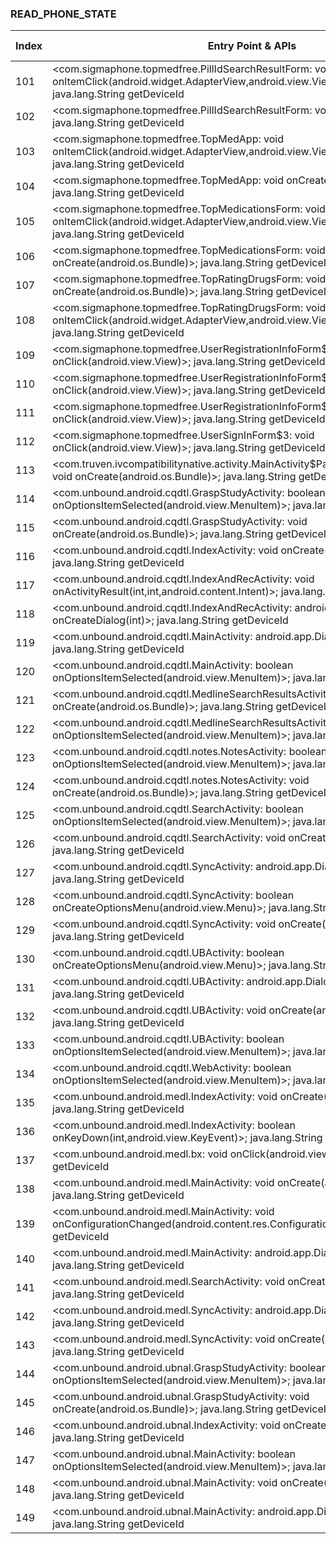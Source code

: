 ### READ_PHONE_STATE
| Index | Entry Point & APIs | Screen shot | Resource id | Label |
| ------------- | ------------- | ------------- |-------------|-------------|
| 101 | <com.sigmaphone.topmedfree.PillIdSearchResultForm: void onItemClick(android.widget.AdapterView,android.view.View,int,long)>; java.lang.String getDeviceId | ![](D:\COSMOS\output\py\Play_win8\Medical\com.sigmaphone.topmedfree\com.sigmaphone.topmedfree.PillIdSearchResultForm.png) |  | F |
| 102 | <com.sigmaphone.topmedfree.PillIdSearchResultForm: void onDestroy()>; java.lang.String getDeviceId | ![](D:\COSMOS\output\py\Play_win8\Medical\com.sigmaphone.topmedfree\com.sigmaphone.topmedfree.PillIdSearchResultForm.png) |  | F |
| 103 | <com.sigmaphone.topmedfree.TopMedApp: void onItemClick(android.widget.AdapterView,android.view.View,int,long)>; java.lang.String getDeviceId | ![](D:\COSMOS\output\py\Play_win8\Medical\com.sigmaphone.topmedfree\com.sigmaphone.topmedfree.TopMedApp.png) |  | F |
| 104 | <com.sigmaphone.topmedfree.TopMedApp: void onCreate(android.os.Bundle)>; java.lang.String getDeviceId | ![](D:\COSMOS\output\py\Play_win8\Medical\com.sigmaphone.topmedfree\com.sigmaphone.topmedfree.TopMedApp.png) |  | F |
| 105 | <com.sigmaphone.topmedfree.TopMedicationsForm: void onItemClick(android.widget.AdapterView,android.view.View,int,long)>; java.lang.String getDeviceId | ![](D:\COSMOS\output\py\Play_win8\Medical\com.sigmaphone.topmedfree\com.sigmaphone.topmedfree.TopMedicationsForm.png) |  | F |
| 106 | <com.sigmaphone.topmedfree.TopMedicationsForm: void onCreate(android.os.Bundle)>; java.lang.String getDeviceId | ![](D:\COSMOS\output\py\Play_win8\Medical\com.sigmaphone.topmedfree\com.sigmaphone.topmedfree.TopMedicationsForm.png) |  | F |
| 107 | <com.sigmaphone.topmedfree.TopRatingDrugsForm: void onCreate(android.os.Bundle)>; java.lang.String getDeviceId | ![](D:\COSMOS\output\py\Play_win8\Medical\com.sigmaphone.topmedfree\com.sigmaphone.topmedfree.TopRatingDrugsForm.png) |  | F |
| 108 | <com.sigmaphone.topmedfree.TopRatingDrugsForm: void onItemClick(android.widget.AdapterView,android.view.View,int,long)>; java.lang.String getDeviceId | ![](D:\COSMOS\output\py\Play_win8\Medical\com.sigmaphone.topmedfree\com.sigmaphone.topmedfree.TopRatingDrugsForm.png) |  | F |
| 109 | <com.sigmaphone.topmedfree.UserRegistrationInfoForm$1: void onClick(android.view.View)>; java.lang.String getDeviceId | ![](D:\COSMOS\output\py\Play_win8\Medical\com.sigmaphone.topmedfree\com.sigmaphone.topmedfree.UserRegistrationInfoForm.png) |  | D |
| 110 | <com.sigmaphone.topmedfree.UserRegistrationInfoForm$3: void onClick(android.view.View)>; java.lang.String getDeviceId | ![](D:\COSMOS\output\py\Play_win8\Medical\com.sigmaphone.topmedfree\com.sigmaphone.topmedfree.UserRegistrationInfoForm.png) |  | D |
| 111 | <com.sigmaphone.topmedfree.UserRegistrationInfoForm$2: void onClick(android.view.View)>; java.lang.String getDeviceId | ![](D:\COSMOS\output\py\Play_win8\Medical\com.sigmaphone.topmedfree\com.sigmaphone.topmedfree.UserRegistrationInfoForm.png) |  | D |
| 112 | <com.sigmaphone.topmedfree.UserSignInForm$3: void onClick(android.view.View)>; java.lang.String getDeviceId | ![](D:\COSMOS\output\py\Play_win8\Medical\com.sigmaphone.topmedfree\com.sigmaphone.topmedfree.UserSignInForm.png) |  | D |
| 113 | <com.truven.ivcompatibilitynative.activity.MainActivity$PaidSubscriptionInfoActivity: void onCreate(android.os.Bundle)>; java.lang.String getDeviceId | ![](D:\COSMOS\output\py\Play_win8\Medical\com.thomson.compatibility\com.truven.ivcompatibilitynative.activity.MainActivity$PaidSubscriptionInfoActivity.png) |  | F |
| 114 | <com.unbound.android.cqdtl.GraspStudyActivity: boolean onOptionsItemSelected(android.view.MenuItem)>; java.lang.String getDeviceId | ![](D:\COSMOS\output\py\Play_win8\Medical\com.unbound.android.cqdtl\com.unbound.android.cqdtl.GraspStudyActivity.png) |  | |
| 115 | <com.unbound.android.cqdtl.GraspStudyActivity: void onCreate(android.os.Bundle)>; java.lang.String getDeviceId | ![](D:\COSMOS\output\py\Play_win8\Medical\com.unbound.android.cqdtl\com.unbound.android.cqdtl.GraspStudyActivity.png) |  | |
| 116 | <com.unbound.android.cqdtl.IndexActivity: void onCreate(android.os.Bundle)>; java.lang.String getDeviceId | ![](D:\COSMOS\output\py\Play_win8\Medical\com.unbound.android.cqdtl\com.unbound.android.cqdtl.IndexActivity.png) |  | |
| 117 | <com.unbound.android.cqdtl.IndexAndRecActivity: void onActivityResult(int,int,android.content.Intent)>; java.lang.String getDeviceId | ![](D:\COSMOS\output\py\Play_win8\Medical\com.unbound.android.cqdtl\com.unbound.android.cqdtl.IndexAndRecActivity.png) |  | |
| 118 | <com.unbound.android.cqdtl.IndexAndRecActivity: android.app.Dialog onCreateDialog(int)>; java.lang.String getDeviceId | ![](D:\COSMOS\output\py\Play_win8\Medical\com.unbound.android.cqdtl\com.unbound.android.cqdtl.IndexAndRecActivity.png) |  | |
| 119 | <com.unbound.android.cqdtl.MainActivity: android.app.Dialog onCreateDialog(int)>; java.lang.String getDeviceId | ![](D:\COSMOS\output\py\Play_win8\Medical\com.unbound.android.cqdtl\com.unbound.android.cqdtl.MainActivity.png) |  | D |
| 120 | <com.unbound.android.cqdtl.MainActivity: boolean onOptionsItemSelected(android.view.MenuItem)>; java.lang.String getDeviceId | ![](D:\COSMOS\output\py\Play_win8\Medical\com.unbound.android.cqdtl\com.unbound.android.cqdtl.MainActivity.png) |  | D |
| 121 | <com.unbound.android.cqdtl.MedlineSearchResultsActivity: void onCreate(android.os.Bundle)>; java.lang.String getDeviceId | ![](D:\COSMOS\output\py\Play_win8\Medical\com.unbound.android.cqdtl\com.unbound.android.cqdtl.MedlineSearchResultsActivity.png) |  | |
| 122 | <com.unbound.android.cqdtl.MedlineSearchResultsActivity: boolean onOptionsItemSelected(android.view.MenuItem)>; java.lang.String getDeviceId | ![](D:\COSMOS\output\py\Play_win8\Medical\com.unbound.android.cqdtl\com.unbound.android.cqdtl.MedlineSearchResultsActivity.png) |  | |
| 123 | <com.unbound.android.cqdtl.notes.NotesActivity: boolean onOptionsItemSelected(android.view.MenuItem)>; java.lang.String getDeviceId | ![](D:\COSMOS\output\py\Play_win8\Medical\com.unbound.android.cqdtl\com.unbound.android.cqdtl.notes.NotesActivity.png) |  | |
| 124 | <com.unbound.android.cqdtl.notes.NotesActivity: void onCreate(android.os.Bundle)>; java.lang.String getDeviceId | ![](D:\COSMOS\output\py\Play_win8\Medical\com.unbound.android.cqdtl\com.unbound.android.cqdtl.notes.NotesActivity.png) |  | |
| 125 | <com.unbound.android.cqdtl.SearchActivity: boolean onOptionsItemSelected(android.view.MenuItem)>; java.lang.String getDeviceId | ![](D:\COSMOS\output\py\Play_win8\Medical\com.unbound.android.cqdtl\com.unbound.android.cqdtl.SearchActivity.png) |  | |
| 126 | <com.unbound.android.cqdtl.SearchActivity: void onCreate(android.os.Bundle)>; java.lang.String getDeviceId | ![](D:\COSMOS\output\py\Play_win8\Medical\com.unbound.android.cqdtl\com.unbound.android.cqdtl.SearchActivity.png) |  | |
| 127 | <com.unbound.android.cqdtl.SyncActivity: android.app.Dialog onCreateDialog(int)>; java.lang.String getDeviceId | ![](D:\COSMOS\output\py\Play_win8\Medical\com.unbound.android.cqdtl\com.unbound.android.cqdtl.SyncActivity.png) |  | D |
| 128 | <com.unbound.android.cqdtl.SyncActivity: boolean onCreateOptionsMenu(android.view.Menu)>; java.lang.String getDeviceId | ![](D:\COSMOS\output\py\Play_win8\Medical\com.unbound.android.cqdtl\com.unbound.android.cqdtl.SyncActivity.png) |  | D |
| 129 | <com.unbound.android.cqdtl.SyncActivity: void onCreate(android.os.Bundle)>; java.lang.String getDeviceId | ![](D:\COSMOS\output\py\Play_win8\Medical\com.unbound.android.cqdtl\com.unbound.android.cqdtl.SyncActivity.png) |  | D |
| 130 | <com.unbound.android.cqdtl.UBActivity: boolean onCreateOptionsMenu(android.view.Menu)>; java.lang.String getDeviceId | ![](D:\COSMOS\output\py\Play_win8\Medical\com.unbound.android.cqdtl\com.unbound.android.cqdtl.UBActivity.png) |  | |
| 131 | <com.unbound.android.cqdtl.UBActivity: android.app.Dialog onCreateDialog(int)>; java.lang.String getDeviceId | ![](D:\COSMOS\output\py\Play_win8\Medical\com.unbound.android.cqdtl\com.unbound.android.cqdtl.UBActivity.png) |  | |
| 132 | <com.unbound.android.cqdtl.UBActivity: void onCreate(android.os.Bundle)>; java.lang.String getDeviceId | ![](D:\COSMOS\output\py\Play_win8\Medical\com.unbound.android.cqdtl\com.unbound.android.cqdtl.UBActivity.png) |  | |
| 133 | <com.unbound.android.cqdtl.UBActivity: boolean onOptionsItemSelected(android.view.MenuItem)>; java.lang.String getDeviceId | ![](D:\COSMOS\output\py\Play_win8\Medical\com.unbound.android.cqdtl\com.unbound.android.cqdtl.UBActivity.png) |  | |
| 134 | <com.unbound.android.cqdtl.WebActivity: boolean onOptionsItemSelected(android.view.MenuItem)>; java.lang.String getDeviceId | ![](D:\COSMOS\output\py\Play_win8\Medical\com.unbound.android.cqdtl\com.unbound.android.cqdtl.WebActivity.png) |  | |
| 135 | <com.unbound.android.medl.IndexActivity: void onCreate(android.os.Bundle)>; java.lang.String getDeviceId | ![](D:\COSMOS\output\py\Play_win8\Medical\com.unbound.android.medl\com.unbound.android.medl.IndexActivity.png) |  | |
| 136 | <com.unbound.android.medl.IndexActivity: boolean onKeyDown(int,android.view.KeyEvent)>; java.lang.String getDeviceId | ![](D:\COSMOS\output\py\Play_win8\Medical\com.unbound.android.medl\com.unbound.android.medl.IndexActivity.png) |  | |
| 137 | <com.unbound.android.medl.bx: void onClick(android.view.View)>; java.lang.String getDeviceId | ![](D:\COSMOS\output\py\Play_win8\Medical\com.unbound.android.medl\com.unbound.android.medl.MainActivity.png) |  | D |
| 138 | <com.unbound.android.medl.MainActivity: void onCreate(android.os.Bundle)>; java.lang.String getDeviceId | ![](D:\COSMOS\output\py\Play_win8\Medical\com.unbound.android.medl\com.unbound.android.medl.MainActivity.png) |  | D |
| 139 | <com.unbound.android.medl.MainActivity: void onConfigurationChanged(android.content.res.Configuration)>; java.lang.String getDeviceId | ![](D:\COSMOS\output\py\Play_win8\Medical\com.unbound.android.medl\com.unbound.android.medl.MainActivity.png) |  | D |
| 140 | <com.unbound.android.medl.MainActivity: android.app.Dialog onCreateDialog(int)>; java.lang.String getDeviceId | ![](D:\COSMOS\output\py\Play_win8\Medical\com.unbound.android.medl\com.unbound.android.medl.MainActivity.png) |  | D |
| 141 | <com.unbound.android.medl.SearchActivity: void onCreate(android.os.Bundle)>; java.lang.String getDeviceId | ![](D:\COSMOS\output\py\Play_win8\Medical\com.unbound.android.medl\com.unbound.android.medl.SearchActivity.png) |  | |
| 142 | <com.unbound.android.medl.SyncActivity: android.app.Dialog onCreateDialog(int)>; java.lang.String getDeviceId | ![](D:\COSMOS\output\py\Play_win8\Medical\com.unbound.android.medl\com.unbound.android.medl.SyncActivity.png) |  | D |
| 143 | <com.unbound.android.medl.SyncActivity: void onCreate(android.os.Bundle)>; java.lang.String getDeviceId | ![](D:\COSMOS\output\py\Play_win8\Medical\com.unbound.android.medl\com.unbound.android.medl.SyncActivity.png) |  | D |
| 144 | <com.unbound.android.ubnal.GraspStudyActivity: boolean onOptionsItemSelected(android.view.MenuItem)>; java.lang.String getDeviceId | ![](D:\COSMOS\output\py\Play_win8\Medical\com.unbound.android.ubnal\com.unbound.android.ubnal.GraspStudyActivity.png) |  | |
| 145 | <com.unbound.android.ubnal.GraspStudyActivity: void onCreate(android.os.Bundle)>; java.lang.String getDeviceId | ![](D:\COSMOS\output\py\Play_win8\Medical\com.unbound.android.ubnal\com.unbound.android.ubnal.GraspStudyActivity.png) |  | |
| 146 | <com.unbound.android.ubnal.IndexActivity: void onCreate(android.os.Bundle)>; java.lang.String getDeviceId | ![](D:\COSMOS\output\py\Play_win8\Medical\com.unbound.android.ubnal\com.unbound.android.ubnal.IndexActivity.png) |  | |
| 147 | <com.unbound.android.ubnal.MainActivity: boolean onOptionsItemSelected(android.view.MenuItem)>; java.lang.String getDeviceId | ![](D:\COSMOS\output\py\Play_win8\Medical\com.unbound.android.ubnal\com.unbound.android.ubnal.MainActivity.png) |  | D |
| 148 | <com.unbound.android.ubnal.MainActivity: void onCreate(android.os.Bundle)>; java.lang.String getDeviceId | ![](D:\COSMOS\output\py\Play_win8\Medical\com.unbound.android.ubnal\com.unbound.android.ubnal.MainActivity.png) |  | D |
| 149 | <com.unbound.android.ubnal.MainActivity: android.app.Dialog onCreateDialog(int)>; java.lang.String getDeviceId | ![](D:\COSMOS\output\py\Play_win8\Medical\com.unbound.android.ubnal\com.unbound.android.ubnal.MainActivity.png) |  | D |
